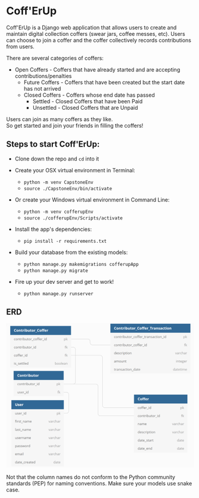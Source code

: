 # Coff'ErUp
Coff'ErUp is a Django web application that allows users to create and maintain digital collection coffers (swear jars, coffee messes, etc). Users can choose to join a coffer and the coffer collectively records contributions from users.  
  
There are several categories of coffers:
* Open Coffers - Coffers that have already started and are accepting contributions/penalties
  * Future Coffers - Coffers that have been created but the start date has not arrived
  * Closed Coffers - Coffers whose end date has passed
    * Settled - Closed Coffers that have been Paid
    * Unsettled - Closed Coffers that are Unpaid  
  
Users can join as many coffers as they like.  
So get started and join your friends in filling the coffers!  

## Steps to start Coff'ErUp:

* Clone down the repo and `cd` into it

* Create your OSX virtual environment in Terminal:

  * `python -m venv CapstoneEnv`
  * `source ./CapstoneEnv/bin/activate`

* Or create your Windows virtual environment in Command Line:

  * `python -m venv cofferupEnv`
  * `source ./cofferupEnv/Scripts/activate`

* Install the app's dependencies:

  * `pip install -r requirements.txt`

* Build your database from the existing models:

  * `python manage.py makemigrations cofferupApp`
  * `python manage.py migrate`
  
* Fire up your dev server and get to work!

  * `python manage.py runserver`


## ERD

![cofferUp ERD](./cofferupApp/assets/cofferUpERD.png)

Not that the column names do not conform to the Python community standards (PEP) for naming conventions. Make sure your models use snake case.
